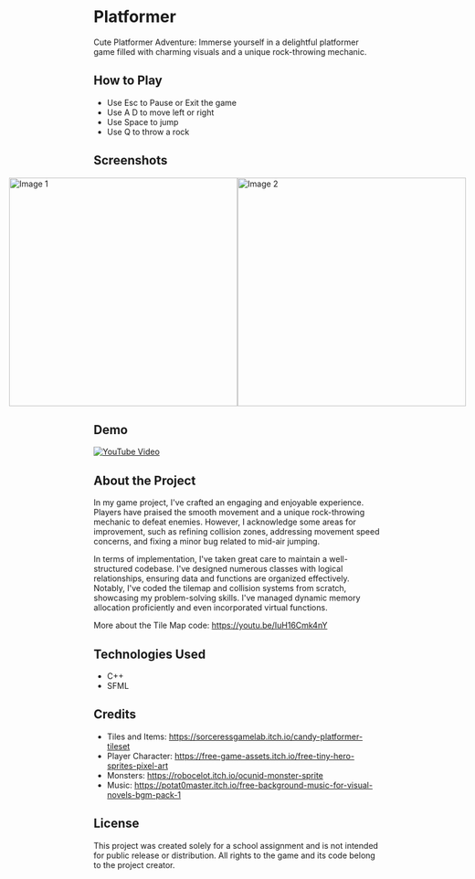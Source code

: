 # Platformer

Cute Platformer Adventure: Immerse yourself in a delightful platformer game filled with charming visuals and a unique rock-throwing mechanic. 

## How to Play

- Use Esc to Pause or Exit the game
- Use A D to move left or right
- Use Space to jump
- Use Q to throw a rock

## Screenshots
<div style="display: flex; justify-content: center;">
  <img src= "https://github.com/MonikaBukov/platformer/assets/135535997/fb3bbc5a-ea7a-4626-a6c3-401548093d40"
width="400" alt="Image 1">
  <img src= "https://github.com/MonikaBukov/platformer/assets/135535997/9f576294-029c-4819-8387-0bcb00d9dd02"
 width="400" alt="Image 2">
</div>

## Demo

[![YouTube Video](https://i9.ytimg.com/vi_webp/-RSGiqLoVBY/mq1.webp?sqp=CISwtqgG-oaymwEmCMACELQB8quKqQMa8AEB-AH-CYAC0AWKAgwIABABGHIgSChLMA8=&rs=AOn4CLC1IB04XYYFOa09LgUXy-ud_1kjig)](https://youtu.be/_z2qwkzsU1s)

## About the Project

In my game project, I've crafted an engaging and enjoyable experience. Players have praised the smooth movement and a unique rock-throwing mechanic to defeat enemies. However, I acknowledge some areas for improvement, such as refining collision zones, addressing movement speed concerns, and fixing a minor bug related to mid-air jumping.

In terms of implementation, I've taken great care to maintain a well-structured codebase. I've designed numerous classes with logical relationships, ensuring data and functions are organized effectively. Notably, I've coded the tilemap and collision systems from scratch, showcasing my problem-solving skills. I've managed dynamic memory allocation proficiently and even incorporated virtual functions.

More about the Tile Map code: 
https://youtu.be/IuH16Cmk4nY

## Technologies Used

- C++
- SFML

## Credits

- Tiles and Items: https://sorceressgamelab.itch.io/candy-platformer-tileset
- Player Character: https://free-game-assets.itch.io/free-tiny-hero-sprites-pixel-art
- Monsters: https://robocelot.itch.io/ocunid-monster-sprite
- Music: https://potat0master.itch.io/free-background-music-for-visual-novels-bgm-pack-1

## License

This project was created solely for a school assignment and is not intended for public release or distribution. All rights to the game and its code belong to the project creator.
